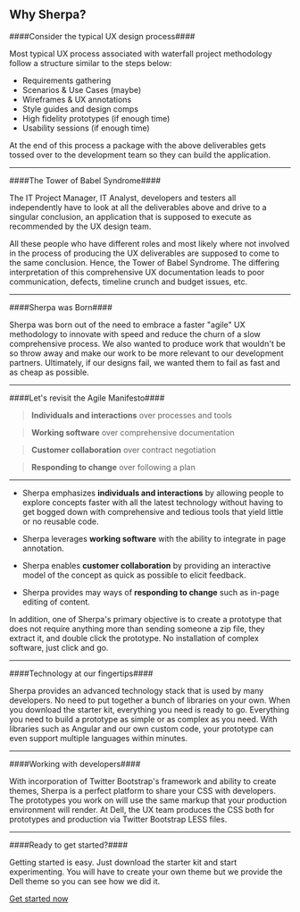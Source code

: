 Why Sherpa?
------------------

####Consider the typical UX design process####

Most typical UX process associated with waterfall project methodology follow a structure similar to the steps below:

 - Requirements gathering
 - Scenarios & Use Cases (maybe)
 - Wireframes & UX annotations
 - Style guides and design comps
 - High fidelity prototypes (if enough time)
 - Usability sessions (if enough time)

At the end of this process a package with the above deliverables gets tossed over to the development team so they can build the application.


----------


####The Tower of Babel Syndrome####

The IT Project Manager, IT Analyst, developers and testers all independently have to look at all the deliverables above and drive to a singular conclusion, an application that is supposed to execute as recommended by the UX design team.

All these people who have different roles and most likely where not involved in the process of producing the UX deliverables are supposed to come to the same conclusion. Hence, the Tower of Babel Syndrome. The differing interpretation of this comprehensive UX documentation leads to poor communication, defects, timeline crunch and budget issues, etc.


----------


####Sherpa was Born####

Sherpa was born out of the need to embrace a faster "agile" UX methodology to innovate with speed and reduce the churn of a slow comprehensive process. We also wanted to produce work that wouldn't be so throw away and make our work to be more relevant to our development partners. Ultimately, if our designs fail, we wanted them to fail as fast and as cheap as possible.


----------


####Let's revisit the Agile Manifesto####

 > **Individuals and interactions** over processes and tools

 > **Working software** over comprehensive documentation

 > **Customer collaboration** over contract negotiation

 > **Responding to change** over following a plan


----------


 - Sherpa emphasizes **individuals and interactions** by allowing people to explore concepts faster with all the latest technology without having to get bogged down with comprehensive and tedious tools that yield little or no reusable code.

 - Sherpa leverages **working software** with the ability to integrate in page annotation.

 - Sherpa enables **customer collaboration** by providing an interactive model of the concept as quick as possible to elicit feedback. 

 - Sherpa provides may ways of **responding to change** such as in-page editing of content.


In addition, one of Sherpa's primary objective is to create a prototype that does not require anything more than sending someone a zip file, they extract it, and double click the prototype. No installation of complex software, just click and go.


----------


####Technology at our fingertips####

Sherpa provides an advanced technology stack that is used by many developers. No need to put together a bunch of libraries on your own. When you download the starter kit, everything you need is ready to go. Everything you need to build a prototype as simple or as complex as you need. With libraries such as Angular and our own custom code, your prototype can even support multiple languages within minutes.


----------


####Working with developers####

With incorporation of Twitter Bootstrap's framework and ability to create themes, Sherpa is a perfect platform to share your CSS with developers.  The prototypes you work on will use the same markup that your production environment will render. At Dell, the UX team produces the CSS both for prototypes and production via Twitter Bootstrap LESS files.


----------


####Ready to get started?####

Getting started is easy. Just download the starter kit and start experimenting. 
You will have to create your own theme but we provide the Dell theme so you can see how we did it.

<a href="#/get-started" class="btn btn-secondary">Get started now <i aria-hidden="true" class="icon-ui-arrowright"></i></a>


